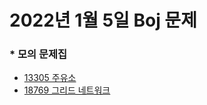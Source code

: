 # 2022년 1월 5일 Boj 문제

### \* 모의 문제집
- [13305  주유소](https://www.acmicpc.net/problem/13305)
- [18769  그리드 네트워크](https://www.acmicpc.net/problem/18769)
